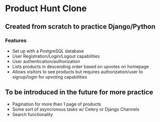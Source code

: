 # Product Hunt Clone

## Created from scratch to practice Django/Python

### Features

- Set up with a PostgreSQL database
- User Registration/Login/Logout capabilities
- User authentication/authorization
- Lists products in descending order based on upvotes on homepage
- Allows visitors to see products but requires authorization/user to signup/login for upvoting capabilities


## To be introduced in the future for more practice

- Pagination for more than 1 page of products
- Some sort of asyncronous tasks w/ Celery or Django Channels
- Search functionality
